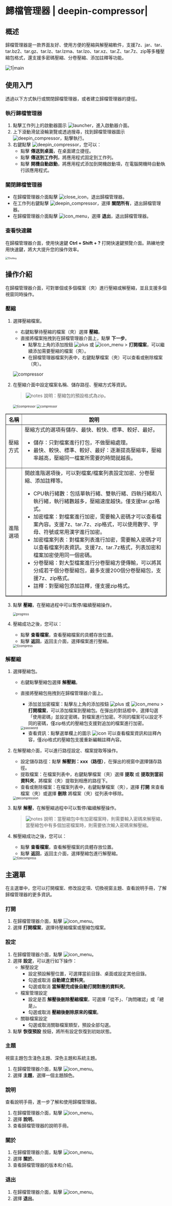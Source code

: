 # 歸檔管理器 | deepin-compressor|

## 概述

歸檔管理器是一款界面友好、使用方便的壓縮與解壓縮軟件，支援7z、jar、tar、tar.bz2、tar.gz、tar.lz、tar.lzma、tar.lzo、tar.xz、tar.Z、tar.7z、zip等多種壓縮包格式，還支援多密碼壓縮、分卷壓縮、添加註釋等功能。

![1|main](fig/main.png)

## 使用入門

透過以下方式執行或關閉歸檔管理器，或者建立歸檔管理器的捷徑。

### 執行歸檔管理器

1. 點擊工作列上的啟動器圖示 ![launcher](../common/deepin_launcher.svg)，進入啟動器介面。
2. 上下滾動滑鼠滾輪瀏覽或透過搜尋，找到歸檔管理器圖示 ![deepin_compressor](../common/deepin_compressor.svg)，點擊執行。
3. 右鍵點擊 ![deepin_compressor](../common/deepin_compressor.svg)，您可以：
   - 點擊 **傳送到桌面**，在桌面建立捷徑。
   - 點擊 **傳送到工作列**，將應用程式固定到工作列。
   - 點擊 **開機自動啟動**，將應用程式添加到開機啟動項，在電腦開機時自動執行該應用程式。

### 關閉歸檔管理器

- 在歸檔管理器介面點擊 ![close_icon](../common/close_icon.svg)，退出歸檔管理器。
- 在工作列右鍵點擊 ![deepin_compressor](../common/deepin_compressor.svg)，選擇 **關閉所有**，退出歸檔管理器。
- 在歸檔管理器介面點擊 ![icon_menu](../common/icon_menu.svg)，選擇 **退出**，退出歸檔管理器。

### 查看快速鍵

在歸檔管理器介面，使用快速鍵 **Ctrl + Shift + ?** 打開快速鍵預覽介面。熟練地使用快速鍵，將大大提升您的操作效率。

<img src="fig/hotkey.png" alt="1|hotkey" style="zoom:50%;" />

## 操作介紹

在歸檔管理器介面，可對單個或多個檔案（夾）進行壓縮或解壓縮，並且支援多個視窗同時操作。

### 壓縮
1. 選擇壓縮檔案。

   + 右鍵點擊待壓縮的檔案（夾）選擇 **壓縮**。
   + 直接將檔案拖拽到在歸檔管理器介面上，點擊 **下一步**。
      - 點擊左上角的添加按鈕 ![plus](../common/add.svg) 或 ![icon_menu](../common/icon_menu.svg) > **打開檔案**，可以繼續添加需要壓縮的檔案（夾）。
      - 在歸檔管理器檔案列表中，右鍵點擊檔案（夾）可以查看或刪除檔案（夾）。

   ![compressor](fig/compress_add.png)

2. 在壓縮介面中設定檔案名稱、儲存路徑、壓縮方式等資訊。
   > ![notes](../common/notes.svg) 說明：壓縮包的預設格式為zip。

   <img src="fig/compressfile1.png" alt="1|compressor" style="zoom: 67%;" />
   
   <img src="fig/compressfile2.png" alt="compressor" style="zoom:67%;" />

<table border="1">
   <tr>
    <th>名稱</th>
    <th>說明</th>
</tr>
   <tr>
    <td>壓縮方式</td>
    <td>壓縮方式的選項有儲存、最快、較快、標準、較好、最好。
      <ul>
          <li>儲存：只對檔案進行打包，不做壓縮處理。</li>
          <li>最快、較快、標準、較好、最好：逐漸提高壓縮率，壓縮率越高，壓縮同一檔案所需要的時間就越長。</li>
      </ul>
 </td>
</tr>
   <tr>
    <td>進階選項</td>
    <td>開啟進階選項後，可以對檔案/檔案列表設定加密、分卷壓縮、添加註釋等。
    <ul>
          <li>CPU執行緒數：包括單執行緒、雙執行緒、四執行緒和八執行緒，執行緒數越多，壓縮速度越快。僅支援tar.gz格式。</li>
          <li>加密檔案：對檔案進行加密，需要輸入密碼才可以查看檔案內容。支援7z、tar.7z、zip格式，可以使用數字、字母、符號或常用漢字進行加密。</li>
          <li>加密檔案列表：對檔案列表進行加密，需要輸入密碼才可以查看檔案列表資訊。支援7z、tar.7z格式，列表加密和檔案加密使用同一個密碼。</li>
          <li>分卷壓縮：對大型檔案進行分卷壓縮方便傳輸，可以將其分成若干個分卷壓縮包，最多支援200個分卷壓縮包，支援7z、zip格式。</li>
          <li>註釋：對壓縮包添加註釋，僅支援zip格式。</li>
      </ul>
 </td>
   </tr>
</table>

3. 點擊 **壓縮**，在壓縮過程中可以暫停/繼續壓縮操作。

   <img src="fig/progress.png" alt="progress" style="zoom:67%;" />

4. 壓縮成功之後，您可以：
   - 點擊 **查看檔案**，查看壓縮檔案的具體存放位置。
   - 點擊 **返回**，返回主介面，選擇檔案進行壓縮。
   
   <img src="fig/compress_success.png" alt="1|compress" style="zoom:67%;" />

### 解壓縮

1. 選擇壓縮包。

   + 右鍵點擊壓縮包選擇 **解壓縮**。
   + 直接將壓縮包拖拽到在歸檔管理器介面上。
      - 添加並加密檔案：點擊左上角的添加按鈕 ![plus](../common/add.svg) 或 ![icon_menu](../common/icon_menu.svg) > **打開檔案**，可以添加檔案到壓縮包。在彈出的對話框中，選擇勾選「使用密碼」並設定密碼，對檔案進行加密。不同的檔案可以設定不同的密碼，僅zip格式的壓縮包支援對追加的檔案進行加密。
      
      <img src="fig/password.png" alt="password" style="zoom:67%;" />

      - 查看資訊：點擊選單欄上的圖示 ![icon](fig/annotation.png) 可以查看檔案資訊和註釋內容，僅zip格式的壓縮包支援重新編輯註釋內容。

2. 在解壓縮介面，可以進行路徑設定、檔案提取等操作。
   - 設定儲存路徑：點擊 **解壓到：xxx（路徑）**，在彈出的視窗中選擇儲存路徑。
   - 提取檔案：在檔案列表中，右鍵點擊檔案（夾）選擇 **提取** 或 **提取到當前資料夾**，將檔案（夾）提取到相應的路徑下。
   - 查看或刪除檔案：在檔案列表中，右鍵點擊檔案（夾），選擇 **打開** 來查看檔案（夾）或選擇 **刪除** 將檔案（夾）從列表中移除。

   <img src="fig/extract.png" alt="decompression" style="zoom:67%;" />

3. 點擊 **解壓**，在解壓縮過程中可以暫停/繼續解壓操作。

   > ![notes](../common/notes.svg) 說明：當壓縮包中有加密檔案時，則需要輸入密碼來解壓縮，當壓縮包中有多個加密檔案時，則需要依次輸入密碼來解壓縮。

4. 解壓縮成功之後，您可以：
   - 點擊 **查看檔案**，查看解壓檔案的具體存放位置。
   - 點擊 **返回**，返回主介面，選擇壓縮包進行解壓縮。

   <img src="fig/decompress_success.png" alt="1|decompress" style="zoom:67%;" />

## 主選單

在主選單中，您可以打開檔案、修改設定項、切換視窗主題、查看說明手冊，了解歸檔管理器的更多資訊。

### 打開
1. 在歸檔管理器介面，點擊 ![icon_menu](../common/icon_menu.svg)。
2. 選擇 **打開檔案**，選擇待壓縮檔案或壓縮包檔案。

### 設定

1. 在歸檔管理器介面，點擊 ![icon_menu](../common/icon_menu.svg)。
2. 選擇 **設定**，可以進行如下操作：
   - 解壓設定
     + 設定預設解壓位置，可選擇當前目錄、桌面或設定其他目錄。
     + 勾選或取消 **自動建立資料夾**。
     + 勾選或取消 **當解壓完成後自動打開對應的資料夾**。
   - 檔案管理設定
     + 設定是否 **解壓後刪除壓縮檔案**，可選擇「從不」、「詢問確認」或「總是」。
     + 勾選或取消 **壓縮後刪除原來的檔案**。
   - 關聯檔案設定
     + 勾選或取消關聯檔案類型，預設全部勾選。
3. 點擊 **恢復預設** 按鈕，將所有設定恢復到初始狀態。

### 主題

視窗主題包含淺色主題、深色主題和系統主題。

1. 在歸檔管理器介面，點擊 ![icon_menu](../common/icon_menu.svg)。
2. 選擇 **主題**，選擇一個主題顏色。

### 說明

查看說明手冊，進一步了解和使用歸檔管理器。

1. 在歸檔管理器介面，點擊 ![icon_menu](../common/icon_menu.svg)。
2. 選擇 **說明**。
3. 查看歸檔管理器的說明手冊。

### 關於

1. 在歸檔管理器介面，點擊 ![icon_menu](../common/icon_menu.svg)。
2. 選擇 **關於**。
3. 查看歸檔管理器的版本和介紹。

### 退出

1. 在歸檔管理器介面，點擊 ![icon_menu](../common/icon_menu.svg)。
2. 選擇 **退出**。